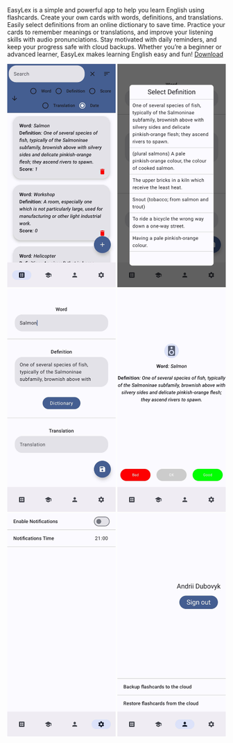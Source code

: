 EasyLex is a simple and powerful app to help you learn English using flashcards. Create your own cards with words, definitions, and translations. 
Easily select definitions from an online dictionary to save time. Practice your cards to remember meanings or translations, and improve your listening skills with audio pronunciations. 
Stay motivated with daily reminders, and keep your progress safe with cloud backups. Whether you’re a beginner or advanced learner, EasyLex makes learning English easy and fun!
[Download](release/EasyLex.apk)
<p align="center">
  <img src="release/Screenshot_20250505_163433_EasyLex.jpg" width="250"/>
  <img src="release/Screenshot_20250505_163339_EasyLex.jpg" width="250"/>
  <img src="release/Screenshot_20250505_163343_EasyLex.jpg" width="250"/>
  <img src="release/Screenshot_20250505_163418_EasyLex.jpg" width="250"/>
  <img src="release/Screenshot_20250505_163439_EasyLex.jpg" width="250"/>
  <img src="release/Screenshot_20250505_163453_EasyLex.jpg" width="250"/>
</p>
